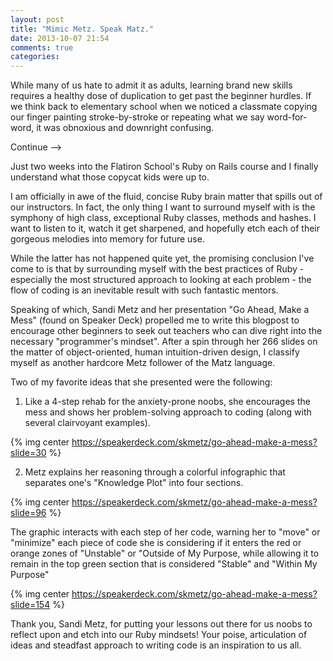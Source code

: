 ```yaml
---
layout: post
title: "Mimic Metz. Speak Matz."
date: 2013-10-07 21:54
comments: true
categories: 
---
```


While many of us hate to admit it as adults, learning brand new skills requires a healthy dose of duplication to get past the beginner hurdles. If we think back to elementary school when we noticed a classmate copying our finger painting stroke-by-stroke or repeating what we say word-for-word, it was obnoxious and downright confusing.

<!-- more -->
Continue -->

Just two weeks into the Flatiron School's Ruby on Rails course and I finally understand what those copycat kids were up to.

I am officially in awe of the fluid, concise Ruby brain matter that spills out of our instructors. In fact, the only thing I want to surround myself with is the symphony of high class, exceptional Ruby classes, methods and hashes. I want to listen to it, watch it get sharpened, and hopefully etch each of their gorgeous melodies into memory for future use. 

While the latter has not happened quite yet, the promising conclusion I've come to is that by surrounding myself with the best practices of Ruby - especially the most structured approach to looking at each problem - the flow of coding is an inevitable result with such fantastic mentors.

Speaking of which, Sandi Metz and her presentation "Go Ahead, Make a Mess" (found on Speaker Deck) propelled me to write this blogpost to encourage other beginners to seek out teachers who can dive right into the necessary "programmer's mindset". After a spin through her 266 slides on the matter of object-oriented, human intuition-driven design, I classify myself as another hardcore Metz follower of the Matz language. 

Two of my favorite ideas that she presented were the following:

1. Like a 4-step rehab for the anxiety-prone noobs, she encourages the mess and shows her problem-solving approach to coding (along with several clairvoyant examples).


{% img center https://speakerdeck.com/skmetz/go-ahead-make-a-mess?slide=30 %}

2. Metz explains her reasoning through a colorful infographic that separates one's "Knowledge Plot" into four sections.

{% img center https://speakerdeck.com/skmetz/go-ahead-make-a-mess?slide=96 %}

The graphic interacts with each step of her code, warning her to "move" or "minimize" each piece of code she is considering if it enters the red or orange zones of "Unstable" or "Outside of My Purpose, while allowing it to remain in the top green section that is considered "Stable" and "Within My Purpose"

{% img center https://speakerdeck.com/skmetz/go-ahead-make-a-mess?slide=154 %}

Thank you, Sandi Metz, for putting your lessons out there for us noobs to reflect upon and etch into our Ruby mindsets! Your poise, articulation of ideas and steadfast approach to writing code is an inspiration to us all.

